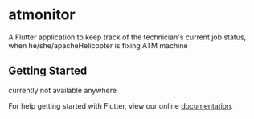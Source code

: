 # atmonitor

A Flutter application to keep track of the technician's current job status, when he/she/apacheHelicopter is fixing ATM machine

## Getting Started

currently not available anywhere

For help getting started with Flutter, view our online
[documentation](https://flutter.io/).
